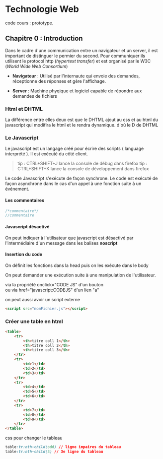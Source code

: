 # Technologie Web

code cours : prototype.  

## Chapitre 0 : Introduction

Dans le cadre d'une communication entre un navigateur et un server, il est important de distinguer le permier du second. Pour communiquer ils utilisent le protocol http (*hypertext transfer*) et est organisé par le W3C (*World Wide Web Consortium*)
    
* **Navigateur** : Utilisé par l'internaute qui envoie des demandes, réceptionne des réponses et gère l'affichage.

* **Server** : Machine phyqique et logiciel capable de répondre aux demandes de fichiers

### Html et DHTML

La différence entre elles deux est que le DHTML ajout au css et au html du javascript qui modifira le html et le rendra dynamique. d'où le D de DHTML

### Le Javascript 

Le javascript est un langage créé pour écrire des scripts ( language interprété ). Il est exécuté du côté client.  

> tip : CTRL+SHIFT+J lance la console de débug dans firefox
> tip : CTRL+SHIFT+K lance la console de développement dans firefox

Le code Javascript s'exécute de façon synchrone. Le code est exécuté de façon asynchrone dans le cas d'un appel à une fonction suite à un événement.

#### Les commentaires

``` javascript
/*commentaire*/
//commentaire
```

#### Javascript désactivé

On peut indiquer à l'utilisateur que javascript est désactivé par l'intermédiaire d'un message dans les balises **noscript**

#### Insertion du code 

On définit les fonctions dans la head puis on les exécute dans le body

On peut demander une exécution suite à une manipulation de l'utilisateur.

via la propriété onclick="CODE JS" d'un bouton  
ou via href="javascript:CODEJS" d'un lien "a"

on peut aussi avoir un script externe

``` html
<script src="nomFichier.js"></script>
```

### Créer une table en html

``` html
<table>
    <tr>
        <th>titre coll 1</th>
        <th>titre coll 2</th>
        <th>titre coll 3</th>
    </tr>
    <tr>
        <td>1</td>
        <td>2</td>
        <td>3</td>
    </tr>
    <tr>
        <td>4</td>
        <td>5</td>
        <td>6</td>
    </tr>
    <tr>
        <td>7</td>
        <td>8</td>
        <td>9</td>
    </tr>
</table>
```

css pour changer le tableau 

``` css
table:tr:nth-child(odd) // ligne impaires du tableau
table:tr:nth-child(3) // 3e ligne du tableau
```






















